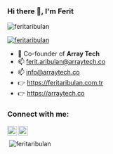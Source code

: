 ### Hi there 👋, I'm Ferit
<p align="left"> <img src="https://komarev.com/ghpvc/?username=feritaribulan&label=Profile%20views&color=0e75b6&style=flat" alt="feritaribulan" /> </p>
<p align="left"> <a href="https://github.com/ryo-ma/github-profile-trophy"><img src="https://github-profile-trophy.vercel.app/?username=feritaribulan" alt="feritaribulan" /></a> </p>

- 🔭  Co-founder of **Array Tech** <br>
- 📫  ferit.aribulan@arraytech.co  <br>
- 📫  info@arraytech.co <br>
- 👉  https://feritaribulan.com.tr  <br>
- 👉  https://arraytech.co  <br>

### Connect with me:
[<img align="left" alt="feritaribulan | LinkedIn" width="22px" src="https://raw.githubusercontent.com/rahuldkjain/github-profile-readme-generator/master/src/images/icons/Social/linked-in-alt.svg
" />](https://www.linkedin.com/in/feritaribulan/)
[<img align="left" alt="feritaribulan | Instagram" width="22px" src="https://raw.githubusercontent.com/rahuldkjain/github-profile-readme-generator/master/src/images/icons/Social/instagram.svg" />](https://www.instagram.com/frtarbln/)
<br>
<p>&nbsp;<img align="center" src="https://github-readme-stats.vercel.app/api?username=feritaribulan&show_icons=true&locale=en" alt="feritaribulan" /></p>
